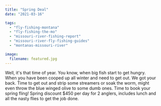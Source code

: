 ```yaml
---
title: "Spring Deal"
date: "2021-03-16"

tags: 
  - "fly-fishing-montana"
  - "fly-fishing-the-mo"
  - "missouri-river-fishing-report"
  - "missouri-river-fly-fishing-guides"
  - "montanas-missouri-river"

image:
  filename: featured.jpg
---
```


Well, it's that time of year. You know, when big fish start to get hungry. When you have been cooped up all winter and need to get out. We got your back. Time to get out and strip some streamers or soak the worm, might even throw the blue winged olive to some dumb ones. Time to book your spring fling! Spring discount $450 per day for 2 anglers, includes lunch and all the nasty flies to get the job done.

